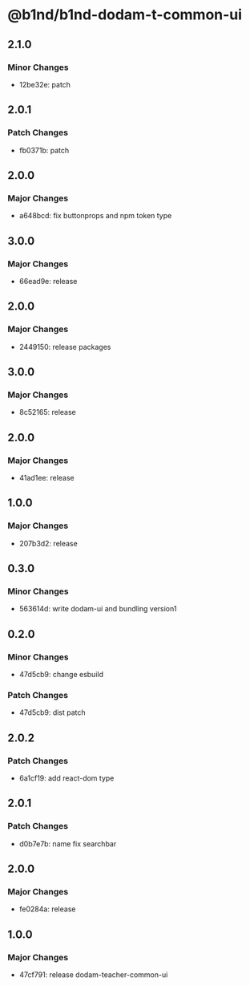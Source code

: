 # @b1nd/b1nd-dodam-t-common-ui

## 2.1.0

### Minor Changes

- 12be32e: patch

## 2.0.1

### Patch Changes

- fb0371b: patch

## 2.0.0

### Major Changes

- a648bcd: fix buttonprops and npm token type

## 3.0.0

### Major Changes

- 66ead9e: release

## 2.0.0

### Major Changes

- 2449150: release packages

## 3.0.0

### Major Changes

- 8c52165: release

## 2.0.0

### Major Changes

- 41ad1ee: release

## 1.0.0

### Major Changes

- 207b3d2: release

## 0.3.0

### Minor Changes

- 563614d: write dodam-ui and bundling version1

## 0.2.0

### Minor Changes

- 47d5cb9: change esbuild

### Patch Changes

- 47d5cb9: dist patch

## 2.0.2

### Patch Changes

- 6a1cf19: add react-dom type

## 2.0.1

### Patch Changes

- d0b7e7b: name fix searchbar

## 2.0.0

### Major Changes

- fe0284a: release

## 1.0.0

### Major Changes

- 47cf791: release dodam-teacher-common-ui

